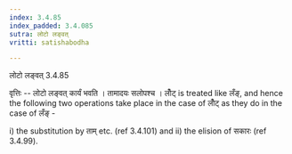 ```yaml
---
index: 3.4.85
index_padded: 3.4.085
sutra: लोटो लङ्वत्‌
vritti: satishabodha

---
```

 लोटो लङ्वत्‌ 3.4.85 


वृत्तिः -- लोटो लङ्वत् कार्यं भवति । तामादयः सलोपश्च । लोँट् is treated like लँङ्, and hence the following two operations take place in the case of लोँट् as they do in the case of लँङ् - 

i) the substitution by ताम् etc. (ref 3.4.101) and ii) the elision of सकारः (ref 3.4.99). 